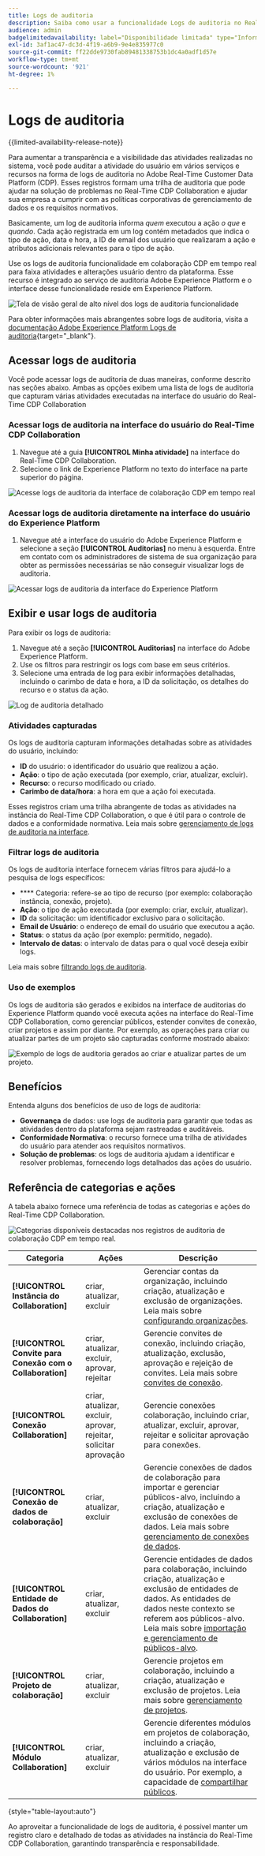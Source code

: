 ```yaml
---
title: Logs de auditoria
description: Saiba como usar a funcionalidade Logs de auditoria no Real-Time CDP Collaboration para rastrear atividades e alterações do usuário.
audience: admin
badgelimitedavailability: label="Disponibilidade limitada" type="Informative" url="https://helpx.adobe.com/legal/product-descriptions/real-time-customer-data-platform-collaboration.html newtab=true"
exl-id: 3af1ac47-dc3d-4f19-a6b9-9e4e835977c0
source-git-commit: ff22dde9730fab89481338753b1dc4a0adf1d57e
workflow-type: tm+mt
source-wordcount: '921'
ht-degree: 1%

---
```


# Logs de auditoria

{{limited-availability-release-note}}

Para aumentar a transparência e a visibilidade das atividades realizadas no sistema, você pode auditar a atividade do usuário em vários serviços e recursos na forma de logs de auditoria no Adobe Real-Time Customer Data Platform (CDP). Esses registros formam uma trilha de auditoria que pode ajudar na solução de problemas no Real-Time CDP Collaboration e ajudar sua empresa a cumprir com as políticas corporativas de gerenciamento de dados e os requisitos normativos.

Basicamente, um log de auditoria informa *quem* executou a ação *o que* e *quando*. Cada ação registrada em um log contém metadados que indica o tipo de ação, data e hora, a ID de email dos usuário que realizaram a ação e atributos adicionais relevantes para o tipo de ação.

Use os logs de auditoria funcionalidade em colaboração CDP em tempo real para faixa atividades e alterações usuário dentro da plataforma. Esse recurso é integrado ao serviço de auditoria Adobe Experience Platform e o interface desse funcionalidade reside em Experience Platform.

![Tela de visão geral de alto nível dos logs de auditoria funcionalidade](/help/assets/setup/audit-logs/audit-logs-overview.png)

Para obter informações mais abrangentes sobre logs de auditoria, visita a [documentação Adobe Experience Platform Logs de auditoria](https://experienceleague.adobe.com/en/docs/experience-platform/landing/governance-privacy-security/audit-logs/overview){target="_blank"}.

## Acessar logs de auditoria

Você pode acessar logs de auditoria de duas maneiras, conforme descrito nas seções abaixo. Ambas as opções exibem uma lista de logs de auditoria que capturam várias atividades executadas na interface do usuário do Real-Time CDP Collaboration

### Acessar logs de auditoria na interface do usuário do Real-Time CDP Collaboration

1. Navegue até a guia **[!UICONTROL Minha atividade]** na interface do Real-Time CDP Collaboration.
2. Selecione o link de Experience Platform no texto do interface na parte superior do página.

![Acesse logs de auditoria da interface de colaboração CDP em tempo real](/help/assets/setup/audit-logs/access-from-collaboration-ui.png)

### Acessar logs de auditoria diretamente na interface do usuário do Experience Platform

1. Navegue até a interface do usuário do Adobe Experience Platform e selecione a seção **[!UICONTROL Auditorias]** no menu à esquerda. Entre em contato com os administradores de sistema de sua organização para obter as permissões necessárias se não conseguir visualizar logs de auditoria.

![Acessar logs de auditoria da interface do Experience Platform](/help/assets/setup/audit-logs/access-from-experience-platform-ui.png)

## Exibir e usar logs de auditoria

Para exibir os logs de auditoria:

1. Navegue até a seção **[!UICONTROL Auditorias]** na interface do Adobe Experience Platform.
2. Use os filtros para restringir os logs com base em seus critérios.
3. Selecione uma entrada de log para exibir informações detalhadas, incluindo o carimbo de data e hora, a ID da solicitação, os detalhes do recurso e o status da ação.

![Log de auditoria detalhado](/help/assets/setup/audit-logs/filters-and-detailed-view.png)

### Atividades capturadas

Os logs de auditoria capturam informações detalhadas sobre as atividades do usuário, incluindo:

* **ID** do usuário: o identificador do usuário que realizou a ação.
* **Ação**: o tipo de ação executada (por exemplo, criar, atualizar, excluir).
* **Recurso**: o recurso modificado ou criado.
* **Carimbo de data/hora**: a hora em que a ação foi executada.

Esses registros criam uma trilha abrangente de todas as atividades na instância do Real-Time CDP Collaboration, o que é útil para o controle de dados e a conformidade normativa. Leia mais sobre [gerenciamento de logs de auditoria na interface](https://experienceleague.adobe.com/en/docs/experience-platform/landing/governance-privacy-security/audit-logs/overview#managing-audit-logs-in-the-ui).

### Filtrar logs de auditoria

Os logs de auditoria interface fornecem várias filtros para ajudá-lo a pesquisa de logs específicos:

* **** Categoria: refere-se ao tipo de recurso (por exemplo: colaboração instância, conexão, projeto).
* **Ação**: o tipo de ação executada (por exemplo: criar, excluir, atualizar).
* **ID** da solicitação: um identificador exclusivo para o solicitação.
* **Email de Usuário**: o endereço de email do usuário que executou a ação.
* **Status**: o status da ação (por exemplo: permitido, negado).
* **Intervalo de datas**: o intervalo de datas para o qual você deseja exibir logs.

Leia mais sobre [filtrando logs de auditoria](https://experienceleague.adobe.com/en/docs/experience-platform/landing/governance-privacy-security/audit-logs/overview#filter-audit-logs).

### Uso de exemplos

Os logs de auditoria são gerados e exibidos na interface de auditorias do Experience Platform quando você executa ações na interface do Real-Time CDP Collaboration, como gerenciar públicos, estender convites de conexão, criar projetos e assim por diante. Por exemplo, as operações para criar ou atualizar partes de um projeto são capturadas conforme mostrado abaixo:

![Exemplo de logs de auditoria gerados ao criar e atualizar partes de um projeto.](/help/assets/setup/audit-logs/create-project-audits.png)

## Benefícios

Entenda alguns dos benefícios de uso de logs de auditoria:

* **Governança** de dados: use logs de auditoria para garantir que todas as atividades dentro da plataforma sejam rastreadas e auditáveis.
* **Conformidade Normativa**: o recurso fornece uma trilha de atividades do usuário para atender aos requisitos normativos.
* **Solução de problemas**: os logs de auditoria ajudam a identificar e resolver problemas, fornecendo logs detalhados das ações do usuário.

## Referência de categorias e ações

A tabela abaixo fornece uma referência de todas as categorias e ações do Real-Time CDP Collaboration.

![Categorias disponíveis destacadas nos registros de auditoria de colaboração CDP em tempo real.](/help/assets/setup/audit-logs/available-categories.png)

| Categoria | Ações | Descrição |
|-------------------------------|------------------------------------------|-------------|
| **[!UICONTROL Instância do Collaboration]** | criar, atualizar, excluir | Gerenciar contas da organização, incluindo criação, atualização e exclusão de organizações. Leia mais sobre [configurando organizações](/help/guide/setup/onboard-organization.md). |
| **[!UICONTROL Convite para Conexão com o Collaboration]** | criar, atualizar, excluir, aprovar, rejeitar | Gerencie convites de conexão, incluindo criação, atualização, exclusão, aprovação e rejeição de convites. Leia mais sobre [convites de conexão](/help/guide/connect/establishing-connections.md). |
| **[!UICONTROL Conexão Collaboration]** | criar, atualizar, excluir, aprovar, rejeitar, solicitar aprovação | Gerencie conexões colaboração, incluindo criar, atualizar, excluir, aprovar, rejeitar e solicitar aprovação para conexões. |
| **[!UICONTROL Conexão de dados de colaboração]** | criar, atualizar, excluir | Gerencie conexões de dados de colaboração para importar e gerenciar públicos-alvo, incluindo a criação, atualização e exclusão de conexões de dados. Leia mais sobre [gerenciamento de conexões de dados](/help/guide/setup/manage-data-connection.md). |
| **[!UICONTROL Entidade de Dados do Collaboration]** | criar, atualizar, excluir | Gerencie entidades de dados para colaboração, incluindo criação, atualização e exclusão de entidades de dados. As entidades de dados neste contexto se referem aos públicos-alvo. Leia mais sobre [importação e gerenciamento de públicos-alvo](/help/guide/setup/onboard-audiences.md). |
| **[!UICONTROL Projeto de colaboração]** | criar, atualizar, excluir | Gerencie projetos em colaboração, incluindo a criação, atualização e exclusão de projetos. Leia mais sobre [gerenciamento de projetos](/help/guide/collaborate/manage-projects.md). |
| **[!UICONTROL Módulo Collaboration]** | criar, atualizar, excluir | Gerencie diferentes módulos em projetos de colaboração, incluindo a criação, atualização e exclusão de vários módulos na interface do usuário. Por exemplo, a capacidade de [compartilhar públicos](/help/guide/collaborate/share.md). |

{style="table-layout:auto"}

Ao aproveitar a funcionalidade de logs de auditoria, é possível manter um registro claro e detalhado de todas as atividades na instância do Real-Time CDP Collaboration, garantindo transparência e responsabilidade.
